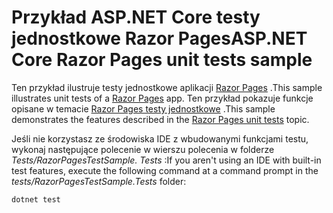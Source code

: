 # <a name="aspnet-core-razor-pages-unit-tests-sample"></a><span data-ttu-id="02441-101">Przykład ASP.NET Core testy jednostkowe Razor Pages</span><span class="sxs-lookup"><span data-stu-id="02441-101">ASP.NET Core Razor Pages unit tests sample</span></span>

<span data-ttu-id="02441-102">Ten przykład ilustruje testy jednostkowe aplikacji [Razor Pages](https://docs.microsoft.com/aspnet/core/mvc/razor-pages) .</span><span class="sxs-lookup"><span data-stu-id="02441-102">This sample illustrates unit tests of a [Razor Pages](https://docs.microsoft.com/aspnet/core/mvc/razor-pages) app.</span></span> <span data-ttu-id="02441-103">Ten przykład pokazuje funkcje opisane w temacie [Razor Pages testy jednostkowe](https://docs.microsoft.com/aspnet/core/test/razor-pages-tests) .</span><span class="sxs-lookup"><span data-stu-id="02441-103">This sample demonstrates the features described in the [Razor Pages unit tests](https://docs.microsoft.com/aspnet/core/test/razor-pages-tests) topic.</span></span>

<span data-ttu-id="02441-104">Jeśli nie korzystasz ze środowiska IDE z wbudowanymi funkcjami testu, wykonaj następujące polecenie w wierszu polecenia w folderze *Tests/RazorPagesTestSample. Tests* :</span><span class="sxs-lookup"><span data-stu-id="02441-104">If you aren't using an IDE with built-in test features, execute the following command at a command prompt in the *tests/RazorPagesTestSample.Tests* folder:</span></span>

```console
dotnet test
```
